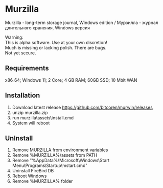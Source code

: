 # Murzilla

Murzilla - long-term storage journal, Windows edition / Мурзилла - журнал длительного хранения, Windows версия  

Warning:  
This is alpha software. Use at your own discretion!  
Much is missing or lacking polish. There are bugs.  
Not yet secure.  

## Requirements

x86_64; Windows 11; 2 Core; 4 GB RAM; 60GB SSD; 10 Mbit WAN

## Installation

1. Download latest release https://github.com/bitcoren/murwin/releases
2. unzip murzilla.zip
3. run murzilla\assets\install.cmd
4. System will reboot

## UnInstall

1. Remove MURZILLA from environment variables
2. Remove %MURZILLA%\assets from PATH
3. Remove "%AppData%\Microsoft\Windows\Start Menu\Programs\Startup\mstart.cmd"
4. Uninstall FireBird DB
5. Reboot Windows
6. Remove %MURZILLA% folder
